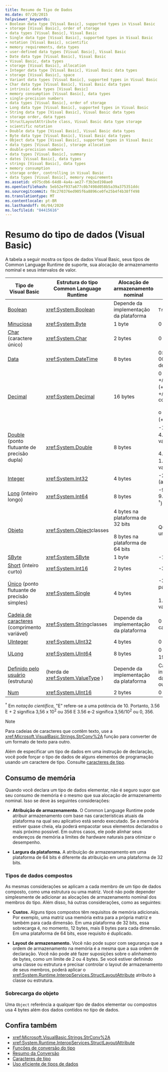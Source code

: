 ```yaml
---
title: Resumo de Tipo de Dados
ms.date: 07/20/2015
helpviewer_keywords:
- Boolean data type [Visual Basic], supported types in Visual Basic
- storage [Visual Basic], order of storage
- data types [Visual Basic], Visual Basic
- Single data type [Visual Basic], supported types in Visual Basic
- notation [Visual Basic], scientific
- memory requirements, data types
- user-defined data types [Visual Basic], Visual Basic
- Date data type [Visual Basic], Visual Basic
- Visual Basic, data types
- storage [Visual Basic], allocation
- Integer data type [Visual Basic], Visual Basic data types
- storage [Visual Basic], space
- Variant data types [Visual Basic], supported types in Visual Basic
- Char data type [Visual Basic], Visual Basic data types
- intrinsic data types [Visual Basic]
- memory consumption [Visual Basic], data types
- single-precision numbers
- data types [Visual Basic], order of storage
- Long data type [Visual Basic], supported types in Visual Basic
- String data type [Visual Basic], Visual Basic data types
- storage order, data types
- StructLayoutAttribute class, Visual Basic data type storage
- scientific notation
- Double data type [Visual Basic], Visual Basic data types
- Byte data type [Visual Basic], Visual Basic data types
- Object data type [Visual Basic], supported types in Visual Basic
- data types [Visual Basic], storage allocation
- double-precision numbers
- data types [Visual Basic], summary
- dates [Visual Basic], data types
- strings [Visual Basic], data types
- memory consumption
- storage order, controlling in Visual Basic
- data types [Visual Basic], memory requirements
ms.assetid: e975cdb6-64d8-4a4a-ae27-f3b3ed198ae0
ms.openlocfilehash: 5eb52ef937a677c0b7498d058b5a39a375351ddc
ms.sourcegitcommit: f8c270376ed905f6a8896ce0fe25b4f4b38ff498
ms.translationtype: MT
ms.contentlocale: pt-BR
ms.lasthandoff: 06/04/2020
ms.locfileid: "84415616"
---
```

# <a name="data-type-summary-visual-basic"></a>Resumo do tipo de dados (Visual Basic)

A tabela a seguir mostra os tipos de dados Visual Basic, seus tipos de Common Language Runtime de suporte, sua alocação de armazenamento nominal e seus intervalos de valor.  
  
|Tipo de Visual Basic|Estrutura do tipo Common Language Runtime|Alocação de armazenamento nominal|Intervalo de valor|  
|-----------------------|--------------------------------------------|--------------------------------|-----------------|  
|[Boolean](boolean-data-type.md)|<xref:System.Boolean>|Depende da implementação da plataforma|`True` ou `False`|  
|[Minuciosa](byte-data-type.md)|<xref:System.Byte>|1 byte|0 a 255 (não assinado)|  
|[Char](char-data-type.md) (caractere único)|<xref:System.Char>|2 bytes|0 a 65535 (não assinado)|  
|[Data](date-data-type.md)|<xref:System.DateTime>|8 bytes|0:00:00 (meia-noite) em 1º de janeiro de 0001 a 11:59:59 PM em 31 de dezembro de 9999|  
|[Decimal](decimal-data-type.md)|<xref:System.Decimal>|16 bytes|0 a +/-79228162514264337593543950335 (+/-7.9...E + 28) <sup>†</sup> sem ponto decimal; 0 a +/-7.9228162514264337593543950335 com 28 casas à direita do decimal;<br /><br /> o menor número diferente de zero é +/-0, 1 (+/-1E-28) <sup>†</sup>|  
|[Double](double-data-type.md) (ponto flutuante de precisão dupla)|<xref:System.Double>|8 bytes|-1.79769313486231570 e + 308 a-4.94065645841246544 E-324 <sup>†</sup> para valores negativos;<br /><br /> 4.94065645841246544 e-324 a 1.79769313486231570 E + 308 <sup>†</sup> para valores positivos|  
|[Integer](integer-data-type.md)|<xref:System.Int32>|4 bytes|-2.147.483.648 a 2.147.483.647 (assinado)|  
|[Long](long-data-type.md) (inteiro longo)|<xref:System.Int64>|8 bytes|-9.223.372.036.854.775.808 a 9.223.372.036.854.775.807 (9.2... E + 18 <sup>†</sup>) (assinado)|  
|[Objeto](object-data-type.md)|<xref:System.Object>classes|4 bytes na plataforma de 32 bits<br /><br /> 8 bytes na plataforma de 64 bits|Qualquer tipo pode ser armazenado em uma variável do tipo`Object`|  
|[SByte](sbyte-data-type.md)|<xref:System.SByte>|1 byte|-128 a 127 (assinado)|  
|[Short](short-data-type.md) (inteiro curto)|<xref:System.Int16>|2 bytes|-32.768 a 32.767 (assinado)|  
|[Único](single-data-type.md) (ponto flutuante de precisão simples)|<xref:System.Single>|4 bytes|-3.4028235 e + 38 a-1.401298 E-45 <sup>†</sup> para valores negativos;<br /><br /> 1.401298 e-45 a 3.4028235 E + 38 <sup>†</sup> para valores positivos|  
|[Cadeia de caracteres](string-data-type.md) (comprimento variável)|<xref:System.String>classes|Depende da implementação da plataforma|0 a aproximadamente 2.000.000.000 caracteres Unicode|  
|[UInteger](uinteger-data-type.md)|<xref:System.UInt32>|4 bytes|0 a 4.294.967.295 (não assinado)|  
|[ULong](ulong-data-type.md)|<xref:System.UInt64>|8 bytes|0 a 18446744073709551615 (1.8... E + 19 <sup>†</sup>) (não assinado)|  
|[Definido pelo usuário](user-defined-data-type.md) (estrutura)|(herda de <xref:System.ValueType> )|Depende da implementação da plataforma|Cada membro da estrutura tem um intervalo determinado por seu tipo de dados e independente dos intervalos dos outros membros|  
|[Num](ushort-data-type.md)|<xref:System.UInt16>|2 bytes|0 a 65.535 (não assinado)|  
  
 <sup>†</sup> Em *notação científica*, "E" refere-se a uma potência de 10. Portanto, 3.56 E + 2 significa 3,56 x 10<sup>2</sup> ou 356 E 3.56 e-2 significa 3,56/10<sup>2</sup> ou 0, 356.  
  
> [!NOTE]
> Para cadeias de caracteres que contêm texto, use a <xref:Microsoft.VisualBasic.Strings.StrConv%2A> função para converter de um formato de texto para outro.  
  
 Além de especificar um tipo de dados em uma instrução de declaração, você pode forçar o tipo de dados de alguns elementos de programação usando um caractere de tipo. Consulte [caracteres de tipo](../../programming-guide/language-features/data-types/type-characters.md).  
  
## <a name="memory-consumption"></a>Consumo de memória  

 Quando você declara um tipo de dados elementar, não é seguro supor que seu consumo de memória é o mesmo que sua alocação de armazenamento nominal. Isso se deve às seguintes considerações:  
  
- **Atribuição de armazenamento.** O Common Language Runtime pode atribuir armazenamento com base nas características atuais da plataforma na qual seu aplicativo está sendo executado. Se a memória estiver quase cheia, ela poderá empacotar seus elementos declarados o mais próximo possível. Em outros casos, ele pode alinhar seus endereços de memória a limites de hardware naturais para otimizar o desempenho.  
  
- **Largura da plataforma.** A atribuição de armazenamento em uma plataforma de 64 bits é diferente da atribuição em uma plataforma de 32 bits.  
  
### <a name="composite-data-types"></a>Tipos de dados compostos  

 As mesmas considerações se aplicam a cada membro de um tipo de dados composto, como uma estrutura ou uma matriz. Você não pode depender simplesmente de adicionar as alocações de armazenamento nominal dos membros do tipo. Além disso, há outras considerações, como as seguintes:  
  
- **Custos.** Alguns tipos compostos têm requisitos de memória adicionais. Por exemplo, uma matriz usa memória extra para a própria matriz e também para cada dimensão. Em uma plataforma de 32 bits, essa sobrecarga é, no momento, 12 bytes, mais 8 bytes para cada dimensão. Em uma plataforma de 64 bits, esse requisito é duplicado.  
  
- **Layout de armazenamento.** Você não pode supor com segurança que a ordem de armazenamento na memória é a mesma que a sua ordem de declaração. Você não pode até fazer suposições sobre o alinhamento de bytes, como um limite de 2 ou 4 bytes. Se você estiver definindo uma classe ou estrutura e precisar controlar o layout de armazenamento de seus membros, poderá aplicar o <xref:System.Runtime.InteropServices.StructLayoutAttribute> atributo à classe ou estrutura.  
  
### <a name="object-overhead"></a>Sobrecarga do objeto  

 Uma `Object` referência a qualquer tipo de dados elementar ou compostos usa 4 bytes além dos dados contidos no tipo de dados.  
  
## <a name="see-also"></a>Confira também

- <xref:Microsoft.VisualBasic.Strings.StrConv%2A>
- <xref:System.Runtime.InteropServices.StructLayoutAttribute>
- [Funções de conversão do tipo](../functions/type-conversion-functions.md)
- [Resumo da Conversão](../keywords/conversion-summary.md)
- [Caracteres de tipo](../../programming-guide/language-features/data-types/type-characters.md)
- [Uso eficiente de tipos de dados](../../programming-guide/language-features/data-types/efficient-use-of-data-types.md)
